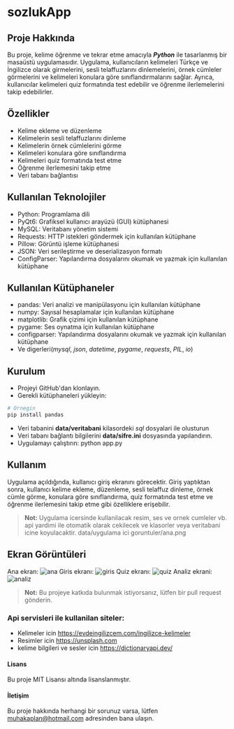 # sozlukApp
## Proje Hakkında
Bu proje, kelime öğrenme ve tekrar etme amacıyla ***Python*** ile tasarlanmış bir masaüstü uygulamasıdır. Uygulama, kullanıcıların kelimeleri Türkçe ve İngilizce olarak girmelerini, sesli telaffuzlarını dinlemelerini, örnek cümleler görmelerini ve kelimeleri konulara göre sınıflandırmalarını sağlar. Ayrıca, kullanıcılar kelimeleri quiz formatında test edebilir ve öğrenme ilerlemelerini takip edebilirler.

## Özellikler
- Kelime ekleme ve düzenleme
- Kelimelerin sesli telaffuzlarını dinleme
- Kelimelerin örnek cümlelerini görme
- Kelimeleri konulara göre sınıflandırma
- Kelimeleri quiz formatında test etme
- Öğrenme ilerlemesini takip etme
- Veri tabanı bağlantısı


## Kullanılan Teknolojiler
- Python: Programlama dili
- PyQt6: Grafiksel kullanıcı arayüzü (GUI) kütüphanesi
- MySQL: Veritabanı yönetim sistemi
- Requests: HTTP istekleri göndermek için kullanılan kütüphane
- Pillow: Görüntü işleme kütüphanesi
- JSON: Veri serileştirme ve deserializasyon formatı
- ConfigParser: Yapılandırma dosyalarını okumak ve yazmak için kullanılan kütüphane

## Kullanılan Kütüphaneler
- pandas: Veri analizi ve manipülasyonu için kullanılan kütüphane
- numpy: Sayısal hesaplamalar için kullanılan kütüphane
- matplotlib: Grafik çizimi için kullanılan kütüphane
- pygame: Ses oynatma için kullanılan kütüphane
- configparser: Yapılandırma dosyalarını okumak ve yazmak için kullanılan kütüphane
- Ve digerleri(*mysql*, *json*, *datetime*, *pygame*, *requests*, *PIL*, *io*)

## Kurulum
- Projeyi GitHub'dan klonlayın.
- Gerekli kütüphaneleri yükleyin: 
```python
# Ornegin
pip install pandas
```
- Veri tabanini **data/veritabani** kilasordeki *sql* dosyalari ile olusturun
- Veri tabanı bağlantı bilgilerini **data/sifre.ini** dosyasında yapılandırın.
- Uygulamayı çalıştırın: python app.py
## Kullanım
Uygulama açıldığında, kullanıcı giriş ekranını görecektir. Giriş yaptıktan sonra, kullanıcı kelime ekleme, düzenleme, sesli telaffuz dinleme, örnek cümle görme, konulara göre sınıflandırma, quiz formatında test etme ve öğrenme ilerlemesini takip etme gibi özelliklere erişebilir.

> **Not:** Uygulama icersinde kullanilacak resim, ses ve ornek cumleler vb. api yardimi ile otomatik olarak cekilecek ve klasorler veya veritabani icine koyulacaktir.
> data/uygulama ici goruntuler/ana.png
## Ekran Görüntüleri
Ana ekran: ![ana](https://github.com/oneoblomov/sozlukApp/assets/148782684/3740a899-79d9-4d51-9701-3799632af520)
Giris ekranı: ![giris](https://github.com/oneoblomov/sozlukApp/assets/148782684/6a29d89e-791c-42ab-b8d6-5985c9a4ea55)
Quiz ekranı: ![quiz](https://github.com/oneoblomov/sozlukApp/assets/148782684/83c3e60b-ef4f-4495-9dcc-9960b5be8135)
Analiz ekrani: ![analiz](https://github.com/oneoblomov/sozlukApp/assets/148782684/3ef02080-cf67-4084-a5a3-e0c5e22532b9)
> **Not:** Bu projeye katkıda bulunmak istiyorsanız, lütfen bir pull request gönderin.
### Api servisleri ile kullanilan siteler:
- Kelimeler icin https://evdeingilizcem.com/ingilizce-kelimeler
- Resimler icin https://unsplash.com
- kelime bilgileri ve sesler icin https://dictionaryapi.dev/
#### Lisans
Bu proje MIT Lisansı altında lisanslanmıştır.

#### İletişim
Bu proje hakkında herhangi bir sorunuz varsa, lütfen muhakaplan@hotmail.com adresinden bana ulaşın.

